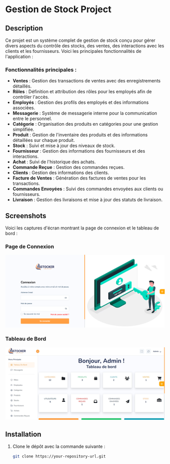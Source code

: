 # Gestion de Stock Project

## Description
Ce projet est un système complet de gestion de stock conçu pour gérer divers aspects du contrôle des stocks, des ventes, des interactions avec les clients et les fournisseurs. Voici les principales fonctionnalités de l'application :

### Fonctionnalités principales :
- **Ventes** : Gestion des transactions de ventes avec des enregistrements détaillés.
- **Rôles** : Définition et attribution des rôles pour les employés afin de contrôler l'accès.
- **Employés** : Gestion des profils des employés et des informations associées.
- **Messagerie** : Système de messagerie interne pour la communication entre le personnel.
- **Catégorie** : Organisation des produits en catégories pour une gestion simplifiée.
- **Produit** : Gestion de l'inventaire des produits et des informations détaillées sur chaque produit.
- **Stock** : Suivi et mise à jour des niveaux de stock.
- **Fournisseur** : Gestion des informations des fournisseurs et des interactions.
- **Achat** : Suivi de l'historique des achats.
- **Commande Reçue** : Gestion des commandes reçues.
- **Clients** : Gestion des informations des clients.
- **Facture de Ventes** : Génération des factures de ventes pour les transactions.
- **Commandes Envoyées** : Suivi des commandes envoyées aux clients ou fournisseurs.
- **Livraison** : Gestion des livraisons et mise à jour des statuts de livraison.

## Screenshots

Voici les captures d'écran montrant la page de connexion et le tableau de bord :

### Page de Connexion
![Page de Connexion](public/login.png)

### Tableau de Bord
![Tableau de Bord](public/dashboard.jpg)

## Installation

1. Clone le dépôt avec la commande suivante :
   ```bash
   git clone https://your-repository-url.git
